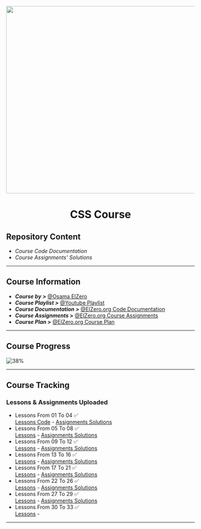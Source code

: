 <p align="center">
<img src="https://dailysmarty-production.s3.amazonaws.com/uploads/post/img/523/css-pseudo-after-before.jpg" height="500px" width ="900px">
</p>

# <p align="center">CSS Course</p>
## Repository Content
- *Course Code Documentation*
- *Course Assignments' Solutions*
***
## Course Information
- ***Course by >*** [@Osama ElZero](https://www.facebook.com/OsElzero)
- ***Course Playlist >*** [@Youtube Playlist](https://www.youtube.com/playlist?list=PLDoPjvoNmBAzjsz06gkzlSrlev53MGIKe)
- ***Course Documentation >*** [@ElZero.org Code Documentation](https://elzero.org/category/courses/css-course/)
- ***Course Assignments >*** [@ElZero.org Course Assignments](https://elzero.org/category/assignments/css-assignments/)
- ***Course Plan >*** [@ElZero.org Course Plan](https://elzero.org/study/css-2021-study-plan/)
***
## Course Progress 
![38%](https://progress-bar.dev/38?title=Progress)
***
## Course Tracking
### Lessons & Assignments Uploaded
<!-- 
Lessons From XX To YY ✅ <br>
[Lessons]() - [Assignments Solutions]() 
-->
- Lessons From 01 To 04 ✅ <br>
[Lessons Code](https://github.com/GeorgeBeshay/CSS/tree/main/%5B0%5D%20Learn%20CSS%20in%20Arabic%202021/Lessons/L_01_04) - [Assignments Solutions](https://github.com/GeorgeBeshay/CSS/tree/main/%5B0%5D%20Learn%20CSS%20in%20Arabic%202021/Assignments/L_01_04)
- Lessons From 05 To 08 ✅ <br>
[Lessons](https://github.com/GeorgeBeshay/CSS/tree/main/%5B0%5D%20Learn%20CSS%20in%20Arabic%202021/Lessons/L_05_08) - [Assignments Solutions](https://github.com/GeorgeBeshay/CSS/tree/main/%5B0%5D%20Learn%20CSS%20in%20Arabic%202021/Assignments/L_05_08)
- Lessons From 09 To 12 ✅ <br>
[Lessons](https://github.com/GeorgeBeshay/CSS/tree/main/%5B0%5D%20Learn%20CSS%20in%20Arabic%202021/Lessons/L_09_12) - [Assignments Solutions](https://github.com/GeorgeBeshay/CSS/tree/main/%5B0%5D%20Learn%20CSS%20in%20Arabic%202021/Assignments/L_09_12) 
- Lessons From 13 To 16 ✅ <br>
[Lessons](https://github.com/GeorgeBeshay/CSS/tree/main/%5B0%5D%20Learn%20CSS%20in%20Arabic%202021/Lessons/L_13_16) - [Assignments Solutions](https://github.com/GeorgeBeshay/CSS/tree/main/%5B0%5D%20Learn%20CSS%20in%20Arabic%202021/Assignments/L_13_16)
- Lessons From 17 To 21 ✅ <br>
[Lessons](https://github.com/GeorgeBeshay/CSS/tree/main/%5B0%5D%20Learn%20CSS%20in%20Arabic%202021/Lessons/L_17_21) - [Assignments Solutions](https://github.com/GeorgeBeshay/CSS/tree/main/%5B0%5D%20Learn%20CSS%20in%20Arabic%202021/Assignments/L_17_21)
- Lessons From 22 To 26 ✅ <br>
[Lessons](https://github.com/GeorgeBeshay/CSS/tree/main/%5B0%5D%20Learn%20CSS%20in%20Arabic%202021/Lessons/L_22_26) - [Assignments Solutions](https://github.com/GeorgeBeshay/CSS/tree/main/%5B0%5D%20Learn%20CSS%20in%20Arabic%202021/Assignments/L_22_26)
- Lessons From 27 To 29 ✅ <br>
[Lessons](https://github.com/GeorgeBeshay/CSS/tree/main/%5B0%5D%20Learn%20CSS%20in%20Arabic%202021/Lessons/L_27_29) - [Assignments Solutions](https://github.com/GeorgeBeshay/CSS/tree/main/%5B0%5D%20Learn%20CSS%20in%20Arabic%202021/Assignments/L_27_29)
- Lessons From 30 To 33 ✅ <br>
[Lessons](https://github.com/GeorgeBeshay/CSS/tree/main/%5B0%5D%20Learn%20CSS%20in%20Arabic%202021/Lessons/L_30_33) - <!-- [Assignments Solutions]() -->
*** 
